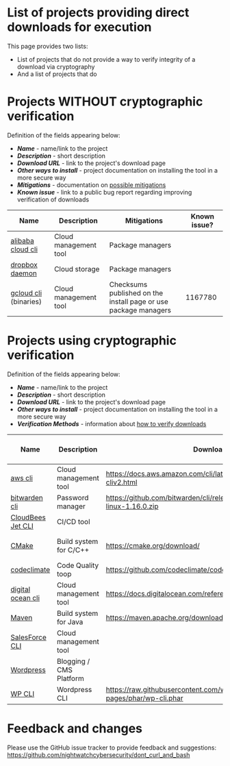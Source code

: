 # List of projects providing direct downloads for execution
This page provides two lists:
- List of projects that do not provide a way to verify integrity of a download via cryptography
- And a list of projects that do

# Projects WITHOUT cryptographic verification
Definition of the fields appearing below:
   * ***Name*** - name/link to the project
   * ***Description*** - short description
   * ***Download URL*** - link to the project's download page
   * ***Other ways to install*** - project documentation on installing the tool in a more secure way
   * ***Mitigations*** - documentation on [possible mitigations](METHODS.MD)
   * ***Known issue*** - link to a public bug report regarding improving verification of downloads

| Name | Description | Mitigations | Known issue? |
|------|-------------|-------------|--------------|
| [alibaba cloud cli](https://github.com/aliyun/aliyun-cli)| Cloud management tool | Package managers  |  |
| [dropbox daemon](https://www.dropbox.com/install-linux) | Cloud storage | Package managers |  |
| [gcloud cli](https://cloud.google.com/sdk/gcloud) (binaries) | Cloud management tool | Checksums published on the install page or use package managers  | 1167780 |

# Projects using cryptographic verification
Definition of the fields appearing below:
   * ***Name*** - name/link to the project
   * ***Description*** - short description
   * ***Download URL*** - link to the project's download page
   * ***Other ways to install*** - project documentation on installing the tool in a more secure way
   * ***Verification Methods*** - information about [how to verify downloads](METHODS.MD)

| Name | Description | Downloads | Other ways to install | Verification Methods |
|------|-------------|-----------------------|--------------|--------------|
| [aws cli](https://docs.aws.amazon.com/cli/index.html) | Cloud management tool | https://docs.aws.amazon.com/cli/latest/userguide/install-cliv2.html |  | [PGP signature](https://docs.aws.amazon.com/cli/latest/userguide/install-cliv2-linux.html#v2-install-linux-validate) |
| [bitwarden cli](https://bitwarden.com/help/article/cli/) | Password manager | https://github.com/bitwarden/cli/releases/download/v1.16.0/bw-linux-1.16.0.zip | Package managers | Checksums |
| [CloudBees Jet CLI](https://docs.cloudbees.com/docs/cloudbees-codeship/latest/pro-jet-cli/installation) | CI/CD tool | |  | Checksums |
| [CMake](https://cmake.org/) | Build system for C/C++ | https://cmake.org/download/ | [Docs](https://cmake.org/install/) | [PGP-signed checksum](https://cmake.org/install/#download-verification) |
| [codeclimate](https://github.com/codeclimate/codeclimate#anywhere) | Code Quality toop | https://github.com/codeclimate/codeclimate | | Homebrew or docker |
| [digital ocean cli](https://docs.digitalocean.com/reference/doctl/) | Cloud management tool | https://docs.digitalocean.com/reference/doctl/how-to/install/ | Package managers | Checksums on GitHub |  |
| [Maven](https://maven.apache.org/) | Build system for Java | https://maven.apache.org/download.cgi | APT / RPM | [PGP signature](https://infra.apache.org/release-signing#verifying-signature) |
| [SalesForce CLI](https://developer.salesforce.com/docs/atlas.en-us.sfdx_setup.meta/sfdx_setup/sfdx_setup_install_cli.htm) | Cloud management tool | |  | Checksums in manifest files|
| [Wordpress](https://wordpress.org/download/releases/) | Blogging / CMS Platform |  |  | Checksums |
| [WP CLI](https://make.wordpress.org/cli/handbook/guides/installing/) | Wordpress CLI | https://raw.githubusercontent.com/wp-cli/builds/gh-pages/phar/wp-cli.phar |  | Checksums and PGP |

# Feedback and changes
Please use the GitHub issue tracker to provide feedback and suggestions:
https://github.com/nightwatchcybersecurity/dont_curl_and_bash
